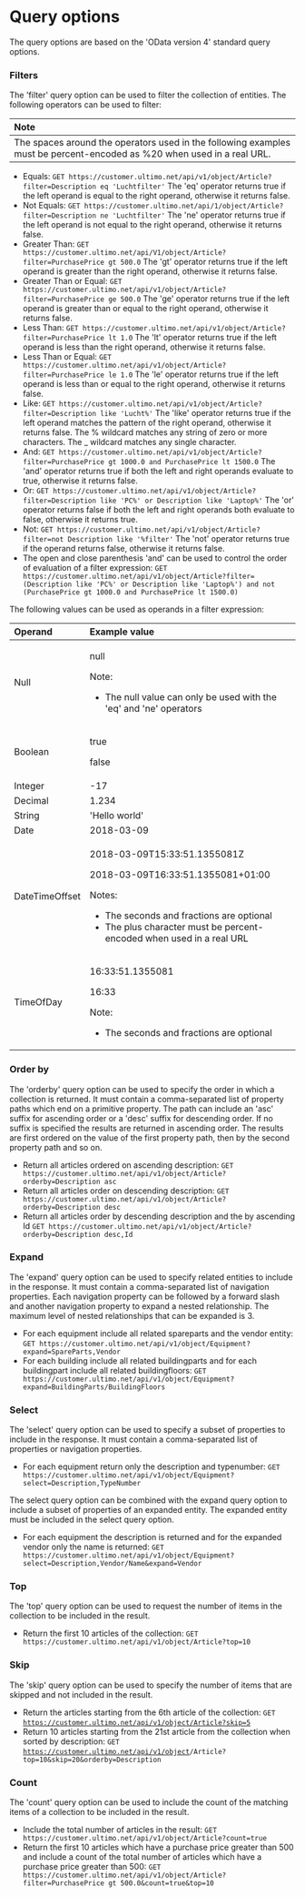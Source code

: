 # Query options

The query options are based on the 'OData version 4' standard query options.

### Filters

The 'filter' query option can be used to filter the collection of entities. The following operators can be used to filter:

| Note |
| :--- |
| The spaces around the operators used in the following examples must be percent-encoded as %20 when used in a real URL. |

* Equals:    `GET https://customer.ultimo.net/api/v1/object/Article?filter=Description eq 'Luchtfilter'`    The 'eq' operator returns true if the left operand is equal to the right operand, otherwise it returns false.  
* Not Equals:    `GET https://customer.ultimo.net/api/1/object/Article?filter=Description ne 'Luchtfilter'`    The 'ne' operator returns true if the left operand is not equal to the right operand, otherwise it returns false.  
* Greater Than:    `GET https://customer.ultimo.net/api/V1/object/Article?filter=PurchasePrice gt 500.0`    The 'gt' operator returns true if the left operand is greater than the right operand, otherwise it returns false.  
* Greater Than or Equal:    `GET https://customer.ultimo.net/api/v1/object/Article?filter=PurchasePrice ge 500.0`    The 'ge' operator returns true if the left operand is greater than or equal to the right operand, otherwise it returns false.  
* Less Than:    `GET https://customer.ultimo.net/api/v1/object/Article?filter=PurchasePrice lt 1.0`  The   'lt' operator returns true if the left operand is less than the right operand, otherwise it returns false.  
* Less Than or Equal:    `GET https://customer.ultimo.net/api/v1/object/Article?filter=PurchasePrice le 1.0`    The 'le' operator returns true if the left operand is less than or equal to the right operand, otherwise it returns false.  
* Like:    `GET https://customer.ultimo.net/api/v1/object/Article?filter=Description like 'Lucht%'`    The 'like' operator returns true if the left operand matches the pattern of the right operand, otherwise it returns false. The % wildcard matches any string of zero or more characters. The \_ wildcard matches any single character.  
* And:   `GET https://customer.ultimo.net/api/v1/object/Article?filter=PurchasePrice gt 1000.0 and PurchasePrice lt 1500.0`    The 'and' operator returns true if both the left and right operands evaluate to true, otherwise it returns false.  
* Or:    `GET https://customer.ultimo.net/api/v1/object/Article?filter=Description like 'PC%' or Description like 'Laptop%'`    The 'or' operator returns false if both the left and right operands both evaluate to false, otherwise it returns true.  
* Not:    `GET https://customer.ultimo.net/api/v1/object/Article?filter=not Description like '%filter'`    The 'not' operator returns true if the operand returns false, otherwise it returns false.  
* The open and close parenthesis 'and' can be used to control the order of evaluation of a filter expression:    `GET https://customer.ultimo.net/api/v1/object/Article?filter=(Description like 'PC%' or Description like 'Laptop%') and not (PurchasePrice gt 1000.0 and PurchasePrice lt 1500.0)` 

The following values can be used as operands in a filter expression:

<table>
  <thead>
    <tr>
      <th style="text-align:left">Operand</th>
      <th style="text-align:left">Example value</th>
    </tr>
  </thead>
  <tbody>
    <tr>
      <td style="text-align:left">Null</td>
      <td style="text-align:left">
        <p>null</p>
        <p>Note:</p>
        <ul>
          <li>The null value can only be used with the &apos;eq&apos; and &apos;ne&apos;
            operators</li>
        </ul>
      </td>
    </tr>
    <tr>
      <td style="text-align:left">Boolean</td>
      <td style="text-align:left">
        <p>true</p>
        <p>false</p>
      </td>
    </tr>
    <tr>
      <td style="text-align:left">Integer</td>
      <td style="text-align:left">-17</td>
    </tr>
    <tr>
      <td style="text-align:left">Decimal</td>
      <td style="text-align:left">1.234</td>
    </tr>
    <tr>
      <td style="text-align:left">String</td>
      <td style="text-align:left">&apos;Hello world&apos;</td>
    </tr>
    <tr>
      <td style="text-align:left">Date</td>
      <td style="text-align:left">2018-03-09</td>
    </tr>
    <tr>
      <td style="text-align:left">DateTimeOffset</td>
      <td style="text-align:left">
        <p>2018-03-09T15:33:51.1355081Z</p>
        <p>2018-03-09T16:33:51.1355081+01:00</p>
        <p>Notes:</p>
        <ul>
          <li>The seconds and fractions are optional</li>
          <li>The plus character must be percent-encoded when used in a real URL</li>
        </ul>
      </td>
    </tr>
    <tr>
      <td style="text-align:left">TimeOfDay</td>
      <td style="text-align:left">
        <p>16:33:51.1355081</p>
        <p>16:33</p>
        <p>Note:</p>
        <ul>
          <li>The seconds and fractions are optional</li>
        </ul>
      </td>
    </tr>
  </tbody>
</table>

### Order by

The 'orderby' query option can be used to specify the order in which a collection is returned. It must contain a comma-separated list of property paths which end on a primitive property. The path can include an 'asc' suffix for ascending order or a 'desc' suffix for descending order. If no suffix is specified the results are returned in ascending order. The results are first ordered on the value of the first property path, then by the second property path and so on.

* Return all articles ordered on ascending description:    `GET https://customer.ultimo.net/api/v1/object/Article?orderby=Description asc`  
* Return all articles order on descending description:    `GET https://customer.ultimo.net/api/v1/object/Article?orderby=Description desc`  
* Return all articles order by descending description and the by ascending Id    `GET https://customer.ultimo.net/api/v1/object/Article?orderby=Description desc,Id` 

### Expand

The 'expand' query option can be used to specify related entities to include in the response. It must contain a comma-separated list of navigation properties. Each navigation property can be followed by a forward slash and another navigation property to expand a nested relationship. The maximum level of nested relationships that can be expanded is 3.

* For each equipment include all related spareparts and the vendor entity:    `GET https://customer.ultimo.net/api/v1/object/Equipment?expand=SpareParts,Vendor`  
* For each building include all related buildingparts and for each buildingpart include all related buildingfloors:    `GET https://customer.ultimo.net/api/v1/object/Equipment?expand=BuildingParts/BuildingFloors`

### Select

The 'select' query option can be used to specify a subset of properties to include in the response. It must contain a comma-separated list of properties or navigation properties.

* For each equipment return only the description and typenumber:    `GET https://customer.ultimo.net/api/v1/object/Equipment?select=Description,TypeNumber`

The select query option can be combined with the expand query option to include a subset of properties of an expanded entity. The expanded entity must be included in the select query option.

* For each equipment the description is returned and for the expanded vendor only the name is returned:    `GET https://customer.ultimo.net/api/v1/object/Equipment?select=Description,Vendor/Name&expand=Vendor`

### Top

The 'top' query option can be used to request the number of items in the collection to be included in the result.

* Return the first 10 articles of the collection:    `GET https://customer.ultimo.net/api/v1/object/Article?top=10`

### Skip

The 'skip' query option can be used to specify the number of items that are skipped and not included in the result.

* Return the articles starting from the 6th article of the collection:    `GET` [`https://customer.ultimo.net/api/v1/object/Article?skip=5`](https://customer.ultimo.net/api/v1/object/Article?skip=5)  
* Return 10 articles starting from the 21st article from the collection when sorted by description:    `GET` [`https://customer.ultimo.net/api/v1/object`](https://customer.ultimo.net/api/v1/object)`/Article?top=10&skip=20&orderby=Description`

### Count

The 'count' query option can be used to include the count of the matching items of a collection to be included in the result.

* Include the total number of articles in the result:    `GET https://customer.ultimo.net/api/v1/object/Article?count=true`  
* Return the first 10 articles which have a purchase price greater than 500 and include a count of the total number of articles which have a purchase price greater than 500:    `GET https://customer.ultimo.net/api/v1/object/Article?filter=PurchasePrice gt 500.0&count=true&top=10`

